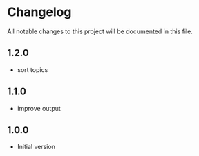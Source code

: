 # Changelog

All notable changes to this project will be documented in this file.

## 1.2.0

- sort topics

## 1.1.0

- improve output

## 1.0.0

- Initial version
